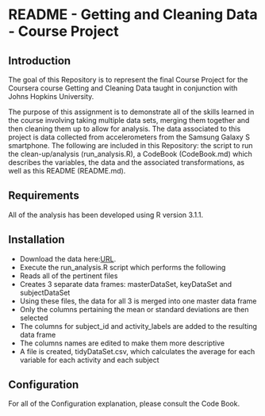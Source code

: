 # README - Getting and Cleaning Data - Course Project

## Introduction

The goal of this Repository is to represent the final Course Project for the Coursera course Getting and Cleaning Data taught in conjunction with Johns Hopkins University.

The purpose of this assignment is to demonstrate all of the skills learned in the course involving taking multiple data sets, merging them together and then cleaning them up to allow for analysis. The data associated to this project is data collected from accelerometers from the Samsung Galaxy S smartphone. The following are included in this Repository: the script to run the clean-up/analysis (run_analysis.R), a CodeBook (CodeBook.md) which describes the variables, the data and the associated transformations, as well as this README (README.md).

## Requirements

All of the analysis has been developed using R version 3.1.1.

## Installation

-  Download the data here:[URL](https://d396qusza40orc.cloudfront.net/getdata%2Fprojectfiles%2FUCI%20HAR%20Dataset.zip).
- Execute the run_analysis.R script which performs the following
- Reads all of the pertinent files
- Creates 3 separate data frames: masterDataSet, keyDataSet and subjectDataSet
- Using these files, the data for all 3 is merged into one master data frame
- Only the columns pertaining the mean or standard deviations are then selected
- The columns for subject_id and activity_labels are added to the resulting data frame
- The columns names are edited to make them more descriptive
- A file is created, tidyDataSet.csv, which calculates the average for each variable for each activity and each subject

## Configuration

For all of the Configuration explanation, please consult the Code Book.